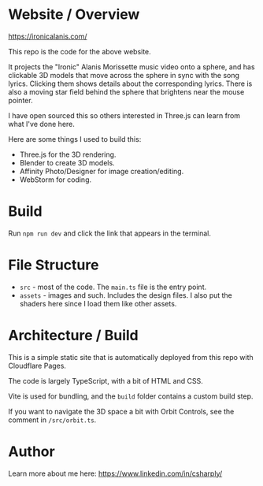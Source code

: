 # Website / Overview

https://ironicalanis.com/

This repo is the code for the above website.

It projects the "Ironic" Alanis Morissette music video onto a sphere, and has clickable 3D models that move across the sphere in sync with the song lyrics. Clicking them shows details about the corresponding lyrics. There is also a moving star field behind the sphere that brightens near the mouse pointer.

I have open sourced this so others interested in Three.js can learn from what I've done here.

Here are some things I used to build this:

* Three.js for the 3D rendering.
* Blender to create 3D models.
* Affinity Photo/Designer for image creation/editing.
* WebStorm for coding.

# Build

Run `npm run dev` and click the link that appears in the terminal.

# File Structure

* `src` - most of the code. The `main.ts` file is the entry point.
* `assets` - images and such. Includes the design files. I also put the shaders here since I load them like other assets.

# Architecture / Build

This is a simple static site that is automatically deployed from this repo with Cloudflare Pages.

The code is largely TypeScript, with a bit of HTML and CSS.

Vite is used for bundling, and the `build` folder contains a custom build step.

If you want to navigate the 3D space a bit with Orbit Controls, see the comment in `/src/orbit.ts`.

# Author

Learn more about me here: https://www.linkedin.com/in/csharply/
